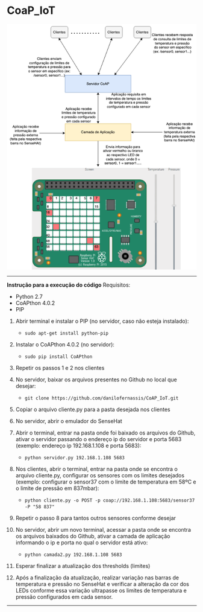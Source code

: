 # CoaP_IoT
![Projeto](figura_1.png)

----------------------------------

**Instrução para a execução do código**
Requisitos:
- Python 2.7
- CoAPthon 4.0.2
- PIP

1) Abrir terminal e instalar o PIP (no servidor, caso não esteja instalado):
	- ```sudo apt-get install python-pip```

2) Instalar o CoAPthon 4.0.2 (no servidor):
	- ```sudo pip install CoAPthon```

3) Repetir os passos 1 e 2 nos clientes

4) No servidor, baixar os arquivos presentes no Github no local que desejar:
	- ```git clone https://github.com/danilofernassis/CoAP_IoT.git```

5) Copiar o arquivo cliente.py para a pasta desejada nos clientes

6) No servidor, abrir o emulador do SenseHat

7) Abrir o terminal, entrar na pasta onde foi baixado os arquivos do Github, ativar o servidor passando o endereço ip do servidor e porta 5683 (exemplo: endereço ip 192.168.1.108 e porta 5683):
	- ```python servidor.py 192.168.1.108 5683```

8) Nos clientes, abrir o terminal, entrar na pasta onde se encontra o arquivo cliente.py, configurar os sensores com os limites desejados (exemplo: configurar o sensor37 com o limite de temperatura em 58ºC e o limite de pressão em 837mbar):
	- ```python cliente.py -o POST -p coap://192.168.1.108:5683/sensor37 -P "58 837"```

9) Repetir o passo 8 para tantos outros sensores conforme desejar

10) No servidor, abrir um novo terminal, acessar a pasta onde se encontra os arquivos baixados do Github, ativar a camada de aplicação informando o ip e porta no qual o servidor está ativo:
	- ```python camada2.py 192.168.1.108 5683```

11) Esperar finalizar a atualização dos thresholds (limites)

12) Após a finalização da atualização, realizar variação nas barras de temperatura e pressão no SenseHat e verificar a alteração da cor dos LEDs conforme essa variação ultrapasse os limites de temperatura e pressão configurados em cada sensor.

----------------------------------